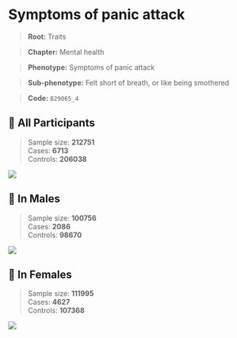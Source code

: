 # Symptoms of panic attack
> **Root:** Traits  

> **Chapter:** Mental health  

> **Phenotype:** Symptoms of panic attack  

> **Sub-phenotype:** Felt short of breath, or like being smothered  

> **Code:** `B29065_4`

## 🧪 All Participants  
> Sample size: **212751**  
> Cases: **6713**  
> Controls: **206038**
<img src="/Traits/Figures/ALL/B29065_4.png"/>
<CsvTable src="/Traits/Data/ALL/LG_B29065_4.csv" label="🔍 View full results" />

## 👨 In Males  
> Sample size: **100756**  
> Cases: **2086**  
> Controls: **98670**
<img src="/Traits/Figures/Male/B29065_4.png"/>
<CsvTable src="/Traits/Data/Male/LG_B29065_4.csv" label="🔍 View full results" />

## 👩 In Females  
> Sample size: **111995**  
> Cases: **4627**  
> Controls: **107368**
<img src="/Traits/Figures/Female/B29065_4.png"/>
<CsvTable src="/Traits/Data/Female/LG_B29065_4.csv" label="🔍 View full results" />
